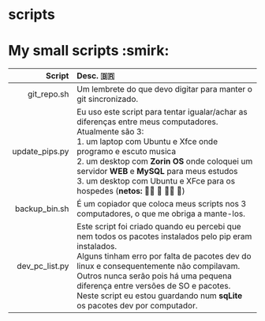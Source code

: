 # scripts
<h1>My small scripts :smirk:</h1>

Script | Desc. :brazil:
--------------:|:--------------
git_repo.sh| Um lembrete do que devo digitar para manter o git sincronizado.
update_pips.py| Eu uso este script para tentar igualar/achar as diferenças entre meus computadores.<br /> Atualmente são 3:<br /> 1. um laptop com Ubuntu e Xfce onde programo e escuto musica<br /> 2. um desktop com <b>Zorin OS</b> onde coloquei um servidor <b>WEB</b> e <b>MySQL</b> para meus estudos<br /> 3. um desktop com Ubuntu e XFce para os hospedes (**netos: :girl::girl: :girl: :boy::girl: :boy:**)
backup_bin.sh|É um copiador que coloca meus scripts nos 3 computadores, o que me obriga a mante-los.
dev_pc_list.py|Este script foi criado quando eu percebi que nem todos os pacotes instalados pelo pip eram instalados.<br />Alguns tinham erro por falta de pacotes dev do linux e consequentemente não compilavam.<br />Outros nunca serão pois há uma pequena diferença entre versões de SO e pacotes.<br />Neste script eu estou guardando num <b>sqLite</b> os pacotes dev por computador.
